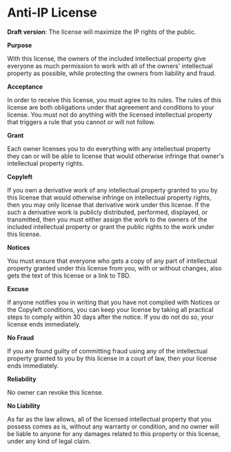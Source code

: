 # Anti-IP License
**Draft version**:  The license will maximize the IP rights of the public.

**Purpose**

With this license, the owners of the included intellectual property give everyone as much permission to work with all of the owners' intellectual property as possible, while protecting the owners from liability and fraud.

**Acceptance**

In order to receive this license, you must agree to its rules. The rules of this license are both obligations under that agreement and conditions to your license. You must not do anything with the licensed intellectual property that triggers a rule that you cannot or will not follow.

**Grant**

Each owner licenses you to do everything with any intellectual property they can or will be able to license that would otherwise infringe that owner's intellectual property rights.

**Copyleft**

If you own a derivative work of any intellectual property granted to you by this license that would otherwise infringe on intellectual property rights, then you may only license that derivative work under this license.  If the such a derivative work is publicly distributed, performed, displayed, or transmitted, then you must either assign the work to the owners of the included intellectual property or grant the public rights to the work under this license.

**Notices**

You must ensure that everyone who gets a copy of any part of intellectual property granted under this license from you, with or without changes, also gets the text of this license or a link to TBD.

**Excuse**

If anyone notifies you in writing that you have not complied with Notices or the Copyleft conditions, you can keep your license by taking all practical steps to comply within 30 days after the notice. If you do not do so, your license ends immediately.

**No Fraud**

If you are found guilty of committing fraud using any of the intellectual property granted to you by this license in a court of law, then your license ends immediately.

**Reliability**

No owner can revoke this license.

**No Liability**

As far as the law allows, all of the licensed intellectual property that you possess comes as is, without any warranty or condition, and no owner will be liable to anyone for any damages related to this property or this license, under any kind of legal claim.
